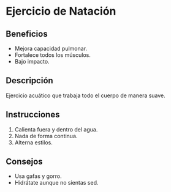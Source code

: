 # Ejercicio de Natación

## Beneficios
- Mejora capacidad pulmonar.
- Fortalece todos los músculos.
- Bajo impacto.

## Descripción
Ejercicio acuático que trabaja todo el cuerpo de manera suave.

## Instrucciones
1. Calienta fuera y dentro del agua.
2. Nada de forma continua.
3. Alterna estilos.

## Consejos
- Usa gafas y gorro.
- Hidrátate aunque no sientas sed.